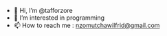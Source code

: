 - 👋 Hi, I’m @tafforzore
- 👀 I’m interested in programming
- 📫 How to reach me :  nzomutchawilfrid@gmail.com
   
<!---       
Tafforzore/Taforzore is a ✨ english 

I am a freelance backend developer with other frontend knowledge. 
currently I am specializing in the frontend by seeking to become a fullstack developer.   
 I really like programming and I spend most of my time programming.  
For any project  or information  contact me at nzomutchawilfrid@gmail.com       
--->  
